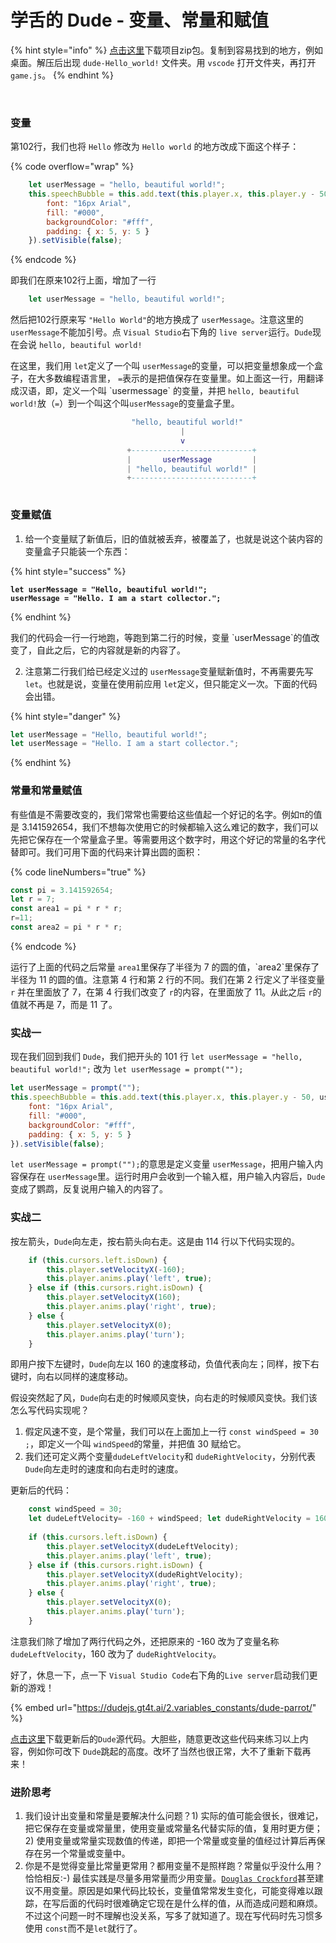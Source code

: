 # 学舌的 Dude - 变量、常量和赋值



{% hint style="info" %}
[点击这里](https://dudejs.gt4t.ai/1.get_started/dude-Hello_world!.zip)下载项目zip包。复制到容易找到的地方，例如桌面。解压后出现 `dude-Hello_world!` 文件夹。用 `vscode` 打开文件夹，再打开 `game.js`。
{% endhint %}

​

### 变量

第102行，我们也将 `Hello`  修改为 `Hello world`  的地方改成下面这个样子：

{% code overflow="wrap" %}
```javascript
    let userMessage = "hello, beautiful world!";
    this.speechBubble = this.add.text(this.player.x, this.player.y - 50, userMessage, {
        font: "16px Arial",
        fill: "#000", 
        backgroundColor: "#fff",
        padding: { x: 5, y: 5 }
    }).setVisible(false);
```
{% endcode %}

即我们在原来102行上面，增加了一行

```javascript
    let userMessage = "hello, beautiful world!";
```

然后把102行原来写 `"Hello World"`的地方换成了 `userMessage`。注意这里的 `userMessage`不能加引号。点 `Visual Studio`右下角的 `live server`运行。`Dude`现在会说 `hello, beautiful world!`

在这里，我们用 `let`定义了一个叫 `userMessage`的变量，可以把变量想象成一个盒子，在大多数编程语言里， `=`表示的是把值保存在变量里。如上面这一行，用翻译成汉语，即，定义一个叫 \`usermessage\` 的变量，并把 `hello, beautiful world!`放（`=`）到一个叫这个叫`userMessage`的变量盒子里。

```lua
                           "hello, beautiful world!"
                                      |
                                      v
                          +---------------------------+
                          |       userMessage         |
                          | "hello, beautiful world!" |
                          +---------------------------+
                       
```

### 变量赋值

1. 给一个变量赋了新值后，旧的值就被丢弃，被覆盖了，也就是说这个装内容的变量盒子只能装一个东西：

{% hint style="success" %}
<pre class="language-javascript" data-line-numbers><code class="lang-javascript"><strong>let userMessage = "Hello, beautiful world!";
</strong><strong>userMessage = "Hello. I am a start collector.";
</strong></code></pre>
{% endhint %}

我们的代码会一行一行地跑，等跑到第二行的时候，变量 \`userMessage\`的值改变了，自此之后，它的内容就是新的内容了。

2. 注意第二行我们给已经定义过的 `userMessage`变量赋新值时，不再需要先写 `let`。也就是说，变量在使用前应用 `let`定义，但只能定义一次。下面的代码会出错。

{% hint style="danger" %}
```javascript
let userMessage = "Hello, beautiful world!";
let userMessage = "Hello. I am a start collector.";
```
{% endhint %}



### 常量和常量赋值

有些值是不需要改变的，我们常常也需要给这些值起一个好记的名字。例如π的值是 3.141592654，我们不想每次使用它的时候都输入这么难记的数字，我们可以先把它保存在一个常量盒子里。等需要用这个数字时，用这个好记的常量的名字代替即可。我们可用下面的代码来计算出圆的面积：

{% code lineNumbers="true" %}
```javascript
const pi = 3.141592654;
let r = 7;
const area1 = pi * r * r;
r=11;
const area2 = pi * r * r;
```
{% endcode %}

运行了上面的代码之后常量 `area1`里保存了半径为 7 的圆的值，\`area2\`里保存了半径为 11 的圆的值。注意第 4 行和第 2 行的不同。我们在第 2 行定义了半径变量 `r` 并在里面放了 7，在第 4 行我们改变了 `r`的内容，在里面放了 11。从此之后 `r`的值就不再是 7，而是 11 了。 &#x20;

### 实战一

现在我们回到我们 `Dude`，我们把开头的 101 行  `let userMessage = "hello, beautiful world!";`   改为 `let userMessage = prompt("");`

```javascript
let userMessage = prompt(""); 
this.speechBubble = this.add.text(this.player.x, this.player.y - 50, userMessage, {
    font: "16px Arial",
    fill: "#000", 
    backgroundColor: "#fff",
    padding: { x: 5, y: 5 }
}).setVisible(false);
```

&#x20;`let userMessage = prompt("");`的意思是定义变量 `userMessage`，把用户输入内容保存在 `userMessage`里。运行时用户会收到一个输入框，用户输入内容后，`Dude`变成了鹦鹉，反复说用户输入的内容了。

### 实战二

按左箭头，`Dude`向左走，按右箭头向右走。这是由 114 行以下代码实现的。

```javascript
    if (this.cursors.left.isDown) {        
        this.player.setVelocityX(-160);
        this.player.anims.play('left', true);
    } else if (this.cursors.right.isDown) {
        this.player.setVelocityX(160);
        this.player.anims.play('right', true);
    } else {
        this.player.setVelocityX(0);
        this.player.anims.play('turn');
    }
```

即用户按下左键时，`Dude`向左以 160 的速度移动，负值代表向左；同样，按下右键时，向右以同样的速度移动。

假设突然起了风，`Dude`向右走的时候顺风变快，向右走的时候顺风变快。我们该怎么写代码实现呢？

1. 假定风速不变，是个常量，我们可以在上面加上一行 `const windSpeed = 30 ;`，即定义一个叫 `windSpeed`的常量，并把值 30 赋给它。
2. 我们还可定义两个变量`dudeLeftVelocity`和 `dudeRightVelocity`，分别代表 `Dude`向左走时的速度和向右走时的速度。

更新后的代码：

```javascript
    const windSpeed = 30;
    let dudeLeftVelocity= -160 + windSpeed; let dudeRightVelocity = 160 + windSpeed;
    
    if (this.cursors.left.isDown) {        
        this.player.setVelocityX(dudeLeftVelocity);
        this.player.anims.play('left', true);
    } else if (this.cursors.right.isDown) {
        this.player.setVelocityX(dudeRightVelocity);
        this.player.anims.play('right', true);
    } else {
        this.player.setVelocityX(0);
        this.player.anims.play('turn');
    }
```

注意我们除了增加了两行代码之外，还把原来的 -160 改为了变量名称 `dudeLeftVelocity`，160 改为了 `dudeRightVelocity`。

好了，休息一下，点一下 `Visual Studio Code`右下角的`Live server`启动我们更新的游戏！



{% embed url="https://dudejs.gt4t.ai/2.variables_constants/dude-parrot/" %}

[点击这里](https://dudejs.gt4t.ai/2.variables_constants/dude-parrot.zip)下载更新后的`Dude`源代码。大胆些，随意更改这些代码来练习以上内容，例如你可改下 `Dude`跳起的高度。改坏了当然也很正常，大不了重新下载再来！

### 进阶思考

1. 我们设计出变量和常量是要解决什么问题？1) 实际的值可能会很长，很难记，把它保存在变量或常量里，使用变量或常量名代替实际的值，复用时更方便；2) 使用变量或常量实现数值的传递，即把一个常量或变量的值经过计算后再保存在另一个常量或变量中。
2. 你是不是觉得变量比常量更常用？都用变量不是照样跑？常量似乎没什么用？恰恰相反:-) 最佳实践是尽量多用常量而少用变量。[`Douglas Crockford`](https://en.wikipedia.org/wiki/Douglas_Crockford)甚至建议不用变量。原因是如果代码比较长，变量值常常发生变化，可能变得难以跟踪，在写后面的代码时很难确定它现在是什么样的值，从而造成问题和麻烦。不过这个问题一时不理解也没关系，写多了就知道了。现在写代码时先习惯多使用 `const`而不是`let`就行了。
